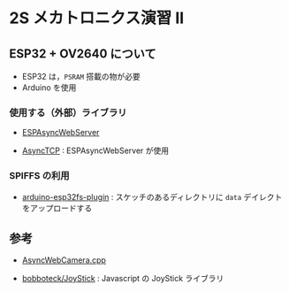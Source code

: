# 2S メカトロニクス演習 II

## ESP32 + OV2640 について

- ESP32 は，`PSRAM` 搭載の物が必要
- Arduino を使用

### 使用する（外部）ライブラリ

- [ESPAsyncWebServer](https://github.com/me-no-dev/ESPAsyncWebServer)

- [AsyncTCP](https://github.com/me-no-dev/AsyncTCP) : ESPAsyncWebServer が使用

### SPIFFS の利用

- [arduino-esp32fs-plugin](https://github.com/me-no-dev/arduino-esp32fs-plugin) : スケッチのあるディレクトリに `data` デイレクトをアップロードする

## 参考
- [AsyncWebCamera.cpp](https://gist.github.com/me-no-dev/d34fba51a8f059ac559bf62002e61aa3)

- [bobboteck/JoyStick](https://github.com/bobboteck/JoyStick) : Javascript の JoyStick ライブラリ